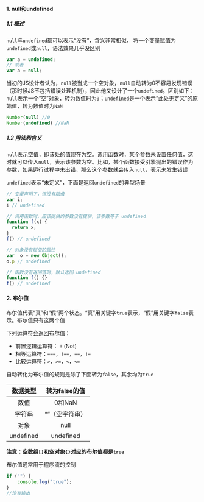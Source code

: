 #### 1. null和undefined

##### 1.1 概述

 `null`与`undefined`都可以表示“没有”，含义非常相似， 将一个变量赋值为`undefined`或`null`，语法效果几乎没区别 

```js
var a = undefined;
// 或者
var a = null;
```

当初的JS设计者认为，`null`被当成一个空对象，`null`自动转为0不容易发现错误（那时候JS不包括错误处理机制），因此他又设计了一个`undefined`。区别如下：`null`表示一个“空”对象，转为数值时为`0`；`undefined`是一个表示“此处无定义”的原始值，转为数值时为`NaN`

```js
Number(null) //0
Number(undefined) //NaN
```

##### 1.2 用法和含义

`null`表示空值，即该处的值现在为空。调用函数时，某个参数未设置任何值，这时就可以传入`null`，表示该参数为空。比如，某个函数接受引擎抛出的错误作为参数，如果运行过程中未出错，那么这个参数就会传入`null`，表示未发生错误

 `undefined`表示“未定义”，下面是返回`undefined`的典型场景

```js
// 变量声明了，但没有赋值
var i;
i // undefined

// 调用函数时，应该提供的参数没有提供，该参数等于 undefined
function f(x) {
  return x;
}
f() // undefined

// 对象没有赋值的属性
var  o = new Object();
o.p // undefined

// 函数没有返回值时，默认返回 undefined
function f() {}
f() // undefined
```

#### 2. 布尔值

布尔值代表“真”和“假”两个状态。“真”用关键字`true`表示，“假”用关键字`false`表示。布尔值只有这两个值 

下列运算符会返回布尔值：

- 前置逻辑运算符： `!` (Not)
- 相等运算符：`===`，`!==`，`==`，`!=`
- 比较运算符：`>`，`>=`，`<`，`<=`

自动转化为布尔值的规则是除了下面转为`false`，其余均为`true`

| 数据类型  | 转为false的值  |
| :-------: | :------------: |
|   数值    |     0和NaN     |
|  字符串   | “”（空字符串） |
|   对象    |      null      |
| undefined |   undefined    |

**注意：空数组`[]`和空对象`{}`对应的布尔值都是`true`**

布尔值通常用于程序流的控制

```js
if ("") {
	console.log("true");
}
//没有输出
```

